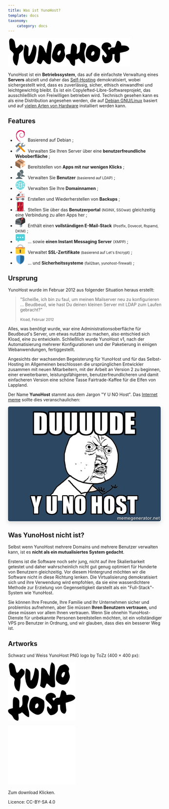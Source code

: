 ```yaml
---
title: Was ist YunoHost?
template: docs
taxonomy:
    category: docs
---
```


<img src="/images/YunoHost_logo_vertical.png" width=400>

YunoHost ist ein **Betriebssystem**, das auf die einfachste Verwaltung eines **Servers** abzielt und daher das [Self-Hosting](/selfhosting) demokratisiert, wobei sichergestellt wird, dass es zuverlässig, sicher, ethisch einwandfrei und leichtgewichtig bleibt. Es ist ein Copylefted-Libre-Softwareprojekt, das ausschließlich von Freiwilligen betrieben wird. Technisch gesehen kann es als eine Distribution angesehen werden, die auf [Debian GNU/Linux](https://debian.org) basiert und auf [vielen Arten von Hardware](/install) installiert werden kann.

## Features

- <img src="/images/icon-debian.png" width=32 style="margin-right:5px"> Basierend auf Debian ;
- <img src="/images/icon-tools.png" width=32 style="margin-right:5px" width=64> Verwalten Sie Ihren Server über eine **benutzerfreundliche Weboberfläche** ;
- <img src="/images/icon-package.png" width=32 style="margin-right:5px"> Bereitstellen von **Apps mit nur wenigen Klicks** ;
- <img src="/images/icon-users.png" width=32 style="margin-right:5px"> Verwalten Sie **Benutzer** <small>(basierend auf LDAP)</small> ;
- <img src="/images/icon-globe.png" width=32 style="margin-right:5px"> Verwalten Sie Ihre **Domainnamen** ;
- <img src="/images/icon-medic.png" width=32 style="margin-right:5px"> Erstellen und Wiederherstellen von **Backups** ;
- <img src="/images/icon-door.png" width=32 style="margin-right:5px"> Stellen Sie über das **Benutzerportal** <small>(NGINX, SSOwat)</small> gleichzeitig eine Verbindung zu allen Apps her ;
- <img src="/images/icon-mail.png" width=32 style="margin-right:5px"> Enthält einen **vollständigen E-Mail-Stack** <small>(Postfix, Dovecot, Rspamd, DKIM)</small> ;
- <img src="/images/icon-messaging.png" width=32 style="margin-right:5px"> … sowie **einen Instant Messaging Server** <small>(XMPP)</small> ;
- <img src="/images/icon-lock.png" width=32 style="margin-right:5px"> Verwaltet **SSL-Zertifikate** <small>(basierend auf Let's Encrypt)</small> ;
- <img src="/images/icon-shield.png" width=32 style="margin-right:5px"> … und **Sicherheitssysteme** <small>(fail2ban, yunohost-firewall)</small> ;

## Ursprung

YunoHost wurde im Februar 2012 aus folgender Situation heraus erstellt:

 <blockquote><p>"Scheiße, ich bin zu faul, um meinen Mailserver neu zu konfigurieren ... Beudbeud, wie hast Du deinen kleinen Server mit LDAP zum Laufen gebracht?"</p><small> Kload, Februar 2012</small></blockquote>

Alles, was benötigt wurde, war eine Administrationsoberfläche für Beudbeud's Server, um etwas nutzbar zu machen, also entschied sich Kload, eine zu entwickeln. Schließlich wurde YunoHost v1, nach der Automatisierung mehrerer Konfigurationen und der Paketierung in einigen Webanwendungen, fertiggestellt.

Angesichts der wachsenden Begeisterung für YunoHost und für das Selbst-Hosting im Allgemeinen beschlossen die ursprünglichen Entwickler zusammen mit neuen Mitarbeitern, mit der Arbeit an Version 2 zu beginnen, einer erweiterbaren, leistungsfähigeren, benutzerfreundlicheren und damit einfacheren Version eine schöne Tasse Fairtrade-Kaffee für die Elfen von Lappland.

Der Name **YunoHost** stammt aus dem Jargon "Y U NO Host". Das [Internet meme](https://en.wikipedia.org/wiki/Internet_meme) sollte dies veranschaulichen:
<div class="text-center"><img style="border-radius: 5px; box-shadow: 0 5px 15px rgba(0,0,0,0.15);" src="/images/dude_yunohost.jpg"></div>

## Was YunoHost nicht ist?

Selbst wenn YunoHost mehrere Domains und mehrere Benutzer verwalten kann, ist es **nicht als ein mutualisiertes System gedacht**.

Erstens ist die Software noch sehr jung, nicht auf ihre Skalierbarkeit getestet und daher wahrscheinlich nicht gut genug optimiert für Hunderte von Benutzern gleichzeitig. Vor diesem Hintergrund möchten wir die Software nicht in diese Richtung lenken. Die Virtualisierung demokratisiert sich und ihre Verwendung wird empfohlen, da sie eine wasserdichtere Methode zur Erzielung von Gegenseitigkeit darstellt als ein "Full-Stack"-System wie YunoHost.

Sie können Ihre Freunde, Ihre Familie und Ihr Unternehmen sicher und problemlos aufnehmen, aber Sie müssen **Ihren Benutzern vertrauen**, und diese müssen vor allem Ihnen vertrauen. Wenn Sie ohnehin YunoHost-Dienste für unbekannte Personen bereitstellen möchten, ist ein vollständiger VPS pro Benutzer in Ordnung, und wir glauben, dass dies ein besserer Weg ist.

## Artworks

Schwarz und Weiss YunoHost PNG logo by ToZz (400 × 400 px):

<a href="/images/ynh_logo_black_300dpi.png"><img src="/images/ynh_logo_black_300dpi.png" width=220></a>

<a href="/images/ynh_logo_white_300dpi.png"><img src="/images/ynh_logo_white_300dpi.png" width=220></a>

Zum download Klicken.

Licence: CC-BY-SA 4.0
